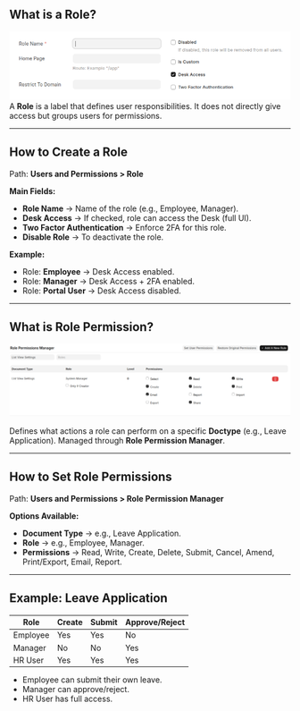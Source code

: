 
## What is a Role?

![](images/role.png)
A **Role** is a label that defines user responsibilities. It does not directly give access but groups users for permissions.

---

## How to Create a Role

Path: **Users and Permissions > Role**

**Main Fields:**

* **Role Name** → Name of the role (e.g., Employee, Manager).
* **Desk Access** → If checked, role can access the Desk (full UI).
* **Two Factor Authentication** → Enforce 2FA for this role.
* **Disable Role** → To deactivate the role.

**Example:**

* Role: **Employee** → Desk Access enabled.
* Role: **Manager** → Desk Access + 2FA enabled.
* Role: **Portal User** → Desk Access disabled.


----


## What is Role Permission?
![](images/role_permission.png)

Defines what actions a role can perform on a specific **Doctype** (e.g., Leave Application). Managed through **Role Permission Manager**.

---

## How to Set Role Permissions

Path: **Users and Permissions > Role Permission Manager**

**Options Available:**

* **Document Type** → e.g., Leave Application.
* **Role** → e.g., Employee, Manager.
* **Permissions** → Read, Write, Create, Delete, Submit, Cancel, Amend, Print/Export, Email, Report.

---

## Example: Leave Application

| Role     |  Create | Submit | Approve/Reject |
| -------- |---------| ------ | -------------- |
| Employee | Yes     | Yes    | No             |
| Manager  | No      | No     | Yes            |
| HR User  | Yes     | Yes    | Yes            |

* Employee can submit their own leave.
* Manager can approve/reject.
* HR User has full access.

